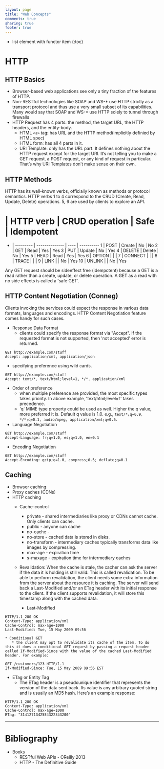 ```yaml
---
layout: page
title: "Web Concepts"
comments: true
sharing: true
footer: true
---
```


* list element with functor item
{:toc}

# HTTP

## HTTP Basics
* Browser-based web applications see only a tiny fraction of the features of HTTP. 
* Non-RESTful technologies like SOAP and WS-* use HTTP strictly as a transport protocol and thus use a very small subset of its capabilities. Many would say that SOAP and WS-* use HTTP solely to tunnel through firewalls
* HTTP Request has 4 parts:  the method, the target URL, the HTTP headers, and the entity-body.
  * HTML `<a>` tag: has URL and the HTTP method(implicitly definied by HTML spec)
  * HTML form: has all 4 parts in it.
  * URI Template: only has the URL part. It defines nothing about the HTTP request except for the target URI. It’s not telling you to make a GET request,   a POST request, or any kind of request in particular. That’s why URI Templates   don’t make sense on their own.

## HTTP Methods

HTTP has its well-known verbs, officially known as methods or protocol semantics. HTTP verbs 1 to 4 correspond to the CRUD (Create, Read, Update, Delete) operations. 5, 6 are used by clients to explore an API. 

 #  | HTTP verb  | CRUD operation  | Safe  | Idempotent
 -  | ---------  | --------------  | ----  | ----------
 1  | POST       | Create          | No    | No
 2  | GET        | Read            | Yes   | Yes
 3  | PUT        | Update          | No    | Yes
 4  | DELETE     | Delete          | No    | Yes
 5  | HEAD       | Read            | Yes   | Yes
 6  | OPTION     |                 |       | 
 7  | CONNECT    |                 |       | 
 8  | TRACE      |                 |       | 
 9  | LINK       |                 | No    | Yes
 10 | UNLINK     |                 | No    | Yes
 
 Any GET request should be sideeffect free (idempotent) because a GET is a read rather than a create, update, or delete operation. A GET as a read with no side effects is called a 'safe GET'.

## HTTP Content Negotiation (Conneg)

Clients invoking the services could expect the response in various data formats, languages and encodings. HTTP Content Negotiation feature comes handy for such cases.

* Response Data Format
  * clients could specify the response format via "Accept". If the requested format is not supported, then 'not accepted' error is returned. 

```http
GET http://example.com/stuff
Accept: application/xml, application/json
```

  * specifying preference using wild cards. 

```http
GET http://example.com/stuff
Accept: text/*, text/html;level=1, */*, application/xml
```

  * Order of preference
    * when multiple preference are provided, the most specific types takes priority. In above example, 'text/html;level=1' takes precedence.
    * 'q' MIME type property could be used as well. Higher the q value, more preferred it is. Default q value is 1.0. e.g., `text/*;q=0.9, */*;q=0.1, audio/mpeg, application/xml;q=0.5`. 
* Language Negotiation

```http
GET http://example.com/stuff
Accept-Language: fr;q=1.0, es;q=1.0, en=0.1
```

* Encoding Negotiation

```http
GET http://example.com/stuff
Accept-Encoding: gzip;q=1.0, compress;0.5; deflate;q=0.1
```

## Caching

* Browser caching
* Proxy caches (CDNs)
* HTTP caching
  * Cache-control
    * private - shared intermediaries like proxy or CDNs cannot cache. Only clients can cache.
    * public - anyone can cache
    * no-cache - 
    * no-store - cached data is stored in disks.
    * no-transform - intermediary caches typically transforms data like images by compressing.
    * max-age - expiration time
    * s-maxage - expiration time for intermediary caches
  * Revalidation: When the cache is stale, the cacher can ask the server if the data it is holding is still valid. This is called revalidation. To be able to perform revalidation, the client needs some extra information from the server about the resource it is caching. The server will send back a Last-Modified and/or an ETag header with its initial response to the client. If the client supports revalidation, it will store this timestamp along with the cached data.

    * Last-Modified<br/>

```http
HTTP/1.1 200 OK
Content-Type: application/xml
Cache-Control: max-age=1000
Last-Modified: Tue, 15 May 2009 09:56
```


    * Conditional GET
       * the client may opt to revalidate its cache of the item. To do this it does a conditional GET request by passing a request header called If-Modified-Since with the value of the cached Last-Modified header. For example: 

```http
GET /customers/123 HTTP/1.1
If-Modified-Since: Tue, 15 May 2009 09:56 EST
```

* ETag or Entity Tag
  * The ETag header is a pseudounique identifier that represents the version of the data sent back. Its value is any arbitrary quoted string and is usually an MD5 hash. Here’s an example response:

```http
HTTP/1.1 200 OK
Content-Type: application/xml
Cache-Control: max-age=1000
ETag: "3141271342554322343200"
```

---


# Bibliography

* Books
  * RESTful Web APIs - OReilly 2013
  * HTTP - The Definitive Guide